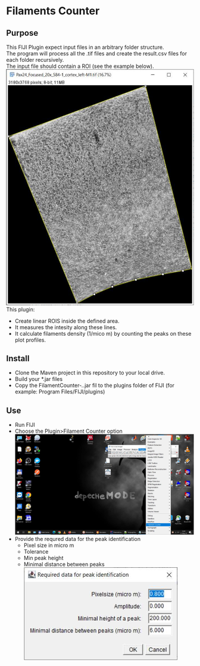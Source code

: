 # Filaments Counter

## Purpose
This FIJI Plugin expect input files in an arbitrary folder structure.  
The program will process all the .tif files and create the result.csv files for each folder recursively.  
The input file should contain a ROI (see the example below).  
![Input *.tif image example](./ImagesForDocumentation/Input.jpg)  
This plugin:
* Create linear ROIS inside the defined area. 
* It measures the intesity along these lines. 
* It calculate filaments density (1/mico m) by counting the peaks on these plot profiles.

## Install
* Clone the Maven project in this repository to your local drive.
* Build your *.jar files
* Copy the FilamentCounter-*.*.jar fil to the plugins folder of FIJI (for example: Program Files/FIJI/plugins)

## Use
* Run FIJI
* Choose the Plugin>Filament Counter option
![Choose Filament Counter Option](./ImagesForDocumentation/ChooseMenuOption.jpg)  
* Provide the requred data for the peak identification
    * Pixel size in micro m
	* Tolerance
    * Min peak height
    * Minimal distance between peaks  
![Choose Filament Counter Option](./ImagesForDocumentation/InputParameters.jpg)  

